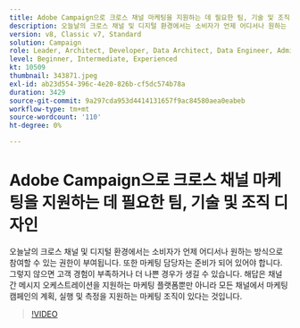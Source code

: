 ```yaml
---
title: Adobe Campaign으로 크로스 채널 마케팅을 지원하는 데 필요한 팀, 기술 및 조직 디자인
description: 오늘날의 크로스 채널 및 디지털 환경에서는 소비자가 언제 어디서나 원하는 방식으로 참여할 수 있는 권한이 부여됩니다.
version: v8, Classic v7, Standard
solution: Campaign
role: Leader, Architect, Developer, Data Architect, Data Engineer, Admin, User
level: Beginner, Intermediate, Experienced
kt: 10509
thumbnail: 343871.jpeg
exl-id: ab23d554-396c-4e20-826b-cf5dc574b78a
duration: 3429
source-git-commit: 9a297cda953d4414131657f9ac84580aea0eabeb
workflow-type: tm+mt
source-wordcount: '110'
ht-degree: 0%

---
```


# Adobe Campaign으로 크로스 채널 마케팅을 지원하는 데 필요한 팀, 기술 및 조직 디자인

오늘날의 크로스 채널 및 디지털 환경에서는 소비자가 언제 어디서나 원하는 방식으로 참여할 수 있는 권한이 부여됩니다. 또한 마케팅 담당자는 준비가 되어 있어야 합니다. 그렇지 않으면 고객 경험이 부족하거나 더 나쁜 경우가 생길 수 있습니다. 해답은 채널 간 메시지 오케스트레이션을 지원하는 마케팅 플랫폼뿐만 아니라 모든 채널에서 마케팅 캠페인의 계획, 실행 및 측정을 지원하는 마케팅 조직이 있다는 것입니다.

>[!VIDEO](https://video.tv.adobe.com/v/343871/?quality=12&learn=on)
